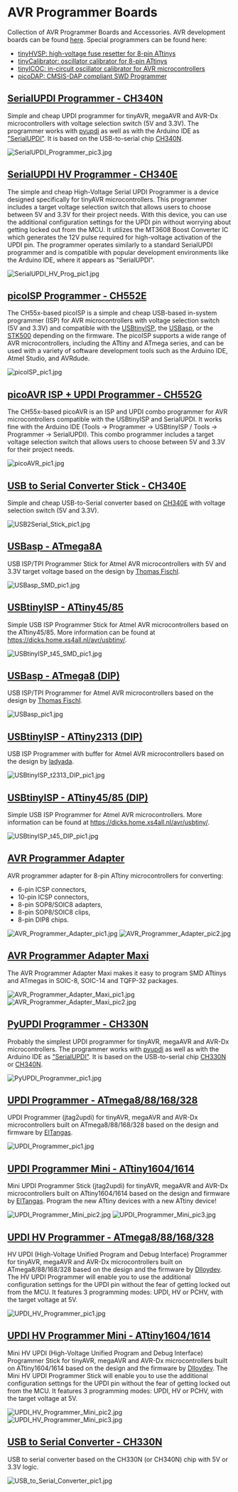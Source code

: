 # AVR Programmer Boards
Collection of AVR Programmer Boards and Accessories. AVR development boards can be found [here](https://github.com/wagiminator/AVR-Development-Boards). Special programmers can be found here:
- [tinyHVSP: high-voltage fuse resetter for 8-pin ATtinys](https://github.com/wagiminator/ATtiny84-TinyHVSP)
- [tinyCalibrator: oscillator calibrator for 8-pin ATtinys](https://github.com/wagiminator/ATtiny84-TinyCalibrator)
- [tinyICOC: in-circuit oscillator calibrator for AVR microcontrollers](https://github.com/wagiminator/ATtiny84-TinyICOC)
- [picoDAP: CMSIS-DAP compliant SWD Programmer](https://github.com/wagiminator/CH552-picoDAP)

## [SerialUPDI Programmer - CH340N](https://github.com/wagiminator/AVR-Programmer/tree/master/SerialUPDI_Programmer)
Simple and cheap UPDI programmer for tinyAVR, megaAVR and AVR-Dx microcontrollers with voltage selection switch (5V and 3.3V). The programmer works with [pyupdi](https://github.com/mraardvark/pyupdi) as well as with the Arduino IDE as ["SerialUPDI"](https://github.com/SpenceKonde/megaTinyCore). It is based on the USB-to-serial chip [CH340N](https://datasheet.lcsc.com/lcsc/2101130932_WCH-Jiangsu-Qin-Heng-CH340N_C506813.pdf).

![SerialUPDI_Programmer_pic3.jpg](https://raw.githubusercontent.com/wagiminator/AVR-Programmer/master/SerialUPDI_Programmer/SerialUPDI_Programmer_pic3.jpg)

## [SerialUPDI HV Programmer - CH340E](https://github.com/wagiminator/AVR-Programmer/tree/master/SerialUPDI_HV_Programmer)
The simple and cheap High-Voltage Serial UPDI Programmer is a device designed specifically for tinyAVR microcontrollers. This programmer includes a target voltage selection switch that allows users to choose between 5V and 3.3V for their project needs. With this device, you can use the additional configuration settings for the UPDI pin without worrying about getting locked out from the MCU. It utilizes the MT3608 Boost Converter IC which generates the 12V pulse required for high-voltage activation of the UPDI pin. The programmer operates similarly to a standard SerialUPDI programmer and is compatible with popular development environments like the Arduino IDE, where it appears as "SerialUPDI".

![SerialUPDI_HV_Prog_pic1.jpg](https://raw.githubusercontent.com/wagiminator/AVR-Programmer/master/SerialUPDI_HV_Programmer/documentation/SerialUPDI_HV_Prog_pic1.jpg)

## [picoISP Programmer - CH552E](https://github.com/wagiminator/AVR-Programmer/tree/master/picoISP_Programmer)
The CH55x-based picoISP is a simple and cheap USB-based in-system programmer (ISP) for AVR microcontrollers with voltage selection switch (5V and 3.3V) and compatible with the [USBtinyISP](https://learn.adafruit.com/usbtinyisp), the [USBasp](https://www.fischl.de/usbasp/), or the [STK500](https://ww1.microchip.com/downloads/en/AppNotes/doc2525.pdf) depending on the firmware. The picoISP supports a wide range of AVR microcontrollers, including the ATtiny and ATmega series, and can be used with a variety of software development tools such as the Arduino IDE, Atmel Studio, and AVRdude.

![picoISP_pic1.jpg](https://raw.githubusercontent.com/wagiminator/AVR-Programmer/master/picoISP_Programmer/documentation/picoISP_pic1.jpg)

## [picoAVR ISP + UPDI Programmer - CH552G](https://github.com/wagiminator/AVR-Programmer/tree/master/picoAVR_Programmer)
The CH55x-based picoAVR is an ISP and UPDI combo programmer for AVR microcontrollers compatible with the USBtinyISP and SerialUPDI. It works fine with the Arduino IDE (Tools -> Programmer -> USBtinyISP / Tools -> Programmer -> SerialUPDI). This combo programmer includes a target voltage selection switch that allows users to choose between 5V and 3.3V for their project needs.

![picoAVR_pic1.jpg](https://raw.githubusercontent.com/wagiminator/AVR-Programmer/master/picoAVR_Programmer/documentation/picoAVR_pic1.jpg)

## [USB to Serial Converter Stick - CH340E](https://github.com/wagiminator/AVR-Programmer/tree/master/USB_to_Serial_Stick)
Simple and cheap USB-to-Serial converter based on [CH340E](https://datasheet.lcsc.com/lcsc/2008191806_WCH-Jiangsu-Qin-Heng-CH340E_C99652.pdf) with voltage selection switch (5V and 3.3V).

![USB2Serial_Stick_pic1.jpg](https://raw.githubusercontent.com/wagiminator/AVR-Programmer/master/USB_to_Serial_Stick/USB2Serial_Stick_pic1.jpg)

## [USBasp - ATmega8A](https://github.com/wagiminator/AVR-Programmer/tree/master/USBasp_SMD)
USB ISP/TPI Programmer Stick for Atmel AVR microcontrollers with 5V and 3.3V target voltage based on the design by [Thomas Fischl](https://www.fischl.de/usbasp/).

![USBasp_SMD_pic1.jpg](https://raw.githubusercontent.com/wagiminator/AVR-Programmer/master/USBasp_SMD/USBasp_SMD_pic1.jpg)

## [USBtinyISP - ATtiny45/85](https://github.com/wagiminator/AVR-Programmer/tree/master/USBtinyISP_ATtiny45_SMD)
Simple USB ISP Programmer Stick for Atmel AVR microcontrollers based on the ATtiny45/85. More information can be found at https://dicks.home.xs4all.nl/avr/usbtiny/.

![USBtinyISP_t45_SMD_pic1.jpg](https://raw.githubusercontent.com/wagiminator/AVR-Programmer/master/USBtinyISP_ATtiny45_SMD/USBtinyISP_t45_SMD_pic1.jpg)

## [USBasp - ATmega8 (DIP)](https://github.com/wagiminator/AVR-Programmer/tree/master/USBasp_DIP)
USB ISP/TPI Programmer for Atmel AVR microcontrollers based on the design by [Thomas Fischl](https://www.fischl.de/usbasp/).

![USBasp_pic1.jpg](https://raw.githubusercontent.com/wagiminator/AVR-Programmer/master/USBasp_DIP/USBasp_pic1.jpg)

## [USBtinyISP - ATtiny2313 (DIP)](https://github.com/wagiminator/AVR-Programmer/tree/master/USBtinyISP_ATtiny2313_DIP)
USB ISP Programmer with buffer for Atmel AVR microcontrollers based on the design by [ladyada](https://learn.adafruit.com/usbtinyisp).

![USBtinyISP_t2313_DIP_pic1.jpg](https://raw.githubusercontent.com/wagiminator/AVR-Programmer/master/USBtinyISP_ATtiny2313_DIP/USBtinyISP_t2313_DIP_pic1.jpg)

## [USBtinyISP - ATtiny45/85 (DIP)](https://github.com/wagiminator/AVR-Programmer/tree/master/USBtinyISP_ATtiny45_DIP)
Simple USB ISP Programmer for Atmel AVR microcontrollers. More information can be found at https://dicks.home.xs4all.nl/avr/usbtiny/.

![USBtinyISP_t45_DIP_pic1.jpg](https://raw.githubusercontent.com/wagiminator/AVR-Programmer/master/USBtinyISP_ATtiny45_DIP/USBtinyISP_t45_DIP_pic1.jpg)

## [AVR Programmer Adapter](https://github.com/wagiminator/AVR-Programmer/tree/master/AVR_Programmer_Adapter)
AVR programmer adapter for 8-pin ATtiny microcontrollers for converting:
- 6-pin ICSP connectors,
- 10-pin ICSP connectors,
- 8-pin SOP8/SOIC8 adapters,
- 8-pin SOP8/SOIC8 clips,
- 8-pin DIP8 chips.

![AVR_Programmer_Adapter_pic1.jpg](https://raw.githubusercontent.com/wagiminator/AVR-Programmer/master/AVR_Programmer_Adapter/AVR_Programmer_Adapter_pic1.jpg)
![AVR_Programmer_Adapter_pic2.jpg](https://raw.githubusercontent.com/wagiminator/AVR-Programmer/master/AVR_Programmer_Adapter/AVR_Programmer_Adapter_pic2.jpg)

## [AVR Programmer Adapter Maxi](https://github.com/wagiminator/AVR-Programmer/tree/master/AVR_Programmer_Adapter_Maxi)
The AVR Programmer Adapter Maxi makes it easy to program SMD ATtinys and ATmegas in SOIC-8, SOIC-14 and TQFP-32 packages.

![AVR_Programmer_Adapter_Maxi_pic1.jpg](https://raw.githubusercontent.com/wagiminator/AVR-Programmer/master/AVR_Programmer_Adapter_Maxi/AVR_Programmer_Adapter_Maxi_pic1.jpg)
![AVR_Programmer_Adapter_Maxi_pic2.jpg](https://raw.githubusercontent.com/wagiminator/AVR-Programmer/master/AVR_Programmer_Adapter_Maxi/AVR_Programmer_Adapter_Maxi_pic2.jpg)

## [PyUPDI Programmer - CH330N](https://github.com/wagiminator/AVR-Programmer/tree/master/PyUPDI_Programmer)
Probably the simplest UPDI programmer for tinyAVR, megaAVR and AVR-Dx microcontrollers. The programmer works with [pyupdi](https://github.com/mraardvark/pyupdi) as well as with the Arduino IDE as ["SerialUPDI"](https://github.com/SpenceKonde/megaTinyCore). It is based on the USB-to-serial chip [CH330N](https://datasheet.lcsc.com/szlcsc/2008191734_WCH-Jiangsu-Qin-Heng-CH330N_C108996.pdf) or [CH340N](https://datasheet.lcsc.com/lcsc/2101130932_WCH-Jiangsu-Qin-Heng-CH340N_C506813.pdf).

![PyUPDI_Programmer_pic1.jpg](https://raw.githubusercontent.com/wagiminator/AVR-Programmer/master/PyUPDI_Programmer/PyUPDI_Programmer_pic1.jpg)

## [UPDI Programmer - ATmega8/88/168/328](https://github.com/wagiminator/AVR-Programmer/tree/master/UPDI_Programmer)
UPDI Programmer (jtag2updi) for tinyAVR, megaAVR and AVR-Dx microcontrollers built on ATmega8/88/168/328 based on the design and firmware by [ElTangas](https://github.com/ElTangas/jtag2updi).

![UPDI_Programmer_pic1.jpg](https://raw.githubusercontent.com/wagiminator/AVR-Programmer/master/UPDI_Programmer/UPDI_Programmer_pic1.jpg)

## [UPDI Programmer Mini - ATtiny1604/1614](https://github.com/wagiminator/AVR-Programmer/tree/master/UPDI_Programmer_Mini)
Mini UPDI Programmer Stick (jtag2updi) for tinyAVR, megaAVR and AVR-Dx microcontrollers built on ATtiny1604/1614 based on the design and firmware by [ElTangas](https://github.com/ElTangas/jtag2updi). Program the new ATtiny devices with a new ATtiny device!

![UPDI_Programmer_Mini_pic2.jpg](https://raw.githubusercontent.com/wagiminator/AVR-Programmer/master/UPDI_Programmer_Mini/UPDI_Programmer_Mini_pic2.jpg)
![UPDI_Programmer_Mini_pic3.jpg](https://raw.githubusercontent.com/wagiminator/AVR-Programmer/master/UPDI_Programmer_Mini/UPDI_Programmer_Mini_pic3.jpg)

## [UPDI HV Programmer - ATmega8/88/168/328](https://github.com/wagiminator/AVR-Programmer/tree/master/UPDI_HV_Programmer)
HV UPDI (High-Voltage Unified Program and Debug Interface) Programmer for tinyAVR, megaAVR and AVR-Dx microcontrollers built on ATmega8/88/168/328 based on the design and the firmware by [Dlloydev](https://github.com/Dlloydev/jtag2updi). The HV UPDI Programmer will enable you to use the additional configuration settings for the UPDI pin without the fear of getting locked out from the MCU. It features 3 programming modes: UPDI, HV or PCHV, with the target voltage at 5V.

![UPDI_HV_Programmer_pic1.jpg](https://raw.githubusercontent.com/wagiminator/AVR-Programmer/master/UPDI_HV_Programmer/UPDI_HV_Programmer_pic1.jpg)

## [UPDI HV Programmer Mini - ATtiny1604/1614](https://github.com/wagiminator/AVR-Programmer/tree/master/UPDI_HV_Programmer_Mini)
Mini HV UPDI (High-Voltage Unified Program and Debug Interface) Programmer Stick for tinyAVR, megaAVR and AVR-Dx microcontrollers built on ATtiny1604/1614 based on the design and the firmware by [Dlloydev](https://github.com/Dlloydev/jtag2updi). The Mini HV UPDI Programmer Stick will enable you to use the additional configuration settings for the UPDI pin without the fear of getting locked out from the MCU. It features 3 programming modes: UPDI, HV or PCHV, with the target voltage at 5V.

![UPDI_HV_Programmer_Mini_pic2.jpg](https://raw.githubusercontent.com/wagiminator/AVR-Programmer/master/UPDI_HV_Programmer_Mini/UPDI_HV_Programmer_Mini_pic2.jpg)
![UPDI_HV_Programmer_Mini_pic3.jpg](https://raw.githubusercontent.com/wagiminator/AVR-Programmer/master/UPDI_HV_Programmer_Mini/UPDI_HV_Programmer_Mini_pic3.jpg)

## [USB to Serial Converter - CH330N](https://github.com/wagiminator/AVR-Programmer/tree/master/USB_to_Serial_Converter)
USB to serial converter based on the CH330N (or CH340N) chip with 5V or 3.3V logic.

![USB_to_Serial_Converter_pic1.jpg](https://raw.githubusercontent.com/wagiminator/AVR-Programmer/master/USB_to_Serial_Converter/USB_to_Serial_Converter_pic1.jpg)
